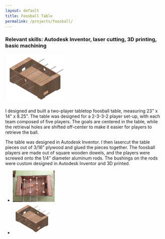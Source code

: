 ```yaml
---
layout: default
title: Foosball Table
permalink: /projects/foosball/
---
```


<h3> Relevant skills: Autodesk Inventor, laser cutting, 3D printing, basic machining </h3>

<img src="/assets/images/projects/foosball/foosball_cad.PNG" width="200" class="left" alt="alt text">

I designed and built a two-player tabletop foosball table, measuring 23" x 14" x 8.25". The table was designed for a 2-3-3-2 player set-up, with each team composed of five players. The goals are centered in the table, while the retrieval holes are shifted off-center to make it easier for players to retrieve the ball.

The table was designed in Autodesk Inventor. I then lasercut the table pieces out of 3/16" plywood and glued the pieces together. The foosball players are made out of square wooden dowels, and the players were screwed onto the 1/4" diameter aluminum rods. The bushings on the rods were custom designed in Autodesk Inventor and 3D printed. 

<div class="clear"></div>

<ul class="image-list">
    <li>
        <a href="/assets/images/projects/foosball/foosball_top.jpeg">
        <img src="/assets/images/projects/foosball/foosball_top.jpeg" height="100" alt="alt text"></a>
    </li>
    <li>
        <a href="/assets/images/projects/foosball/foosball_cad.PNG">
        <img src="/assets/images/projects/foosball/foosball_cad.PNG" height="100" alt="alt text"></a>
    </li>
<!--    <li>
        <a href="/assets/images/projects/amplifier/amplifier_picture.JPG">
        <img src="/assets/images/projects/amplifier/amplifier_picture.JPG" height="100" alt="alt text"></a>
    </li>
    <li>
        <a href="/assets/images/projects/amplifier/amplifier_picture.JPG">
        <img src="/assets/images/projects/amplifier/amplifier_picture.JPG" height="100" alt="alt text"></a>
    </li>
    <li>
        <a href="/assets/images/projects/amplifier/amplifier_picture.JPG">
        <img src="/assets/images/projects/amplifier/amplifier_picture.JPG" height="100" alt="alt text"></a>
    </li> -->
</ul>
